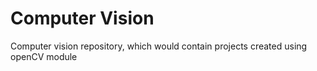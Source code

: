 # Computer Vision
Computer vision repository, which would contain projects created using openCV module 
